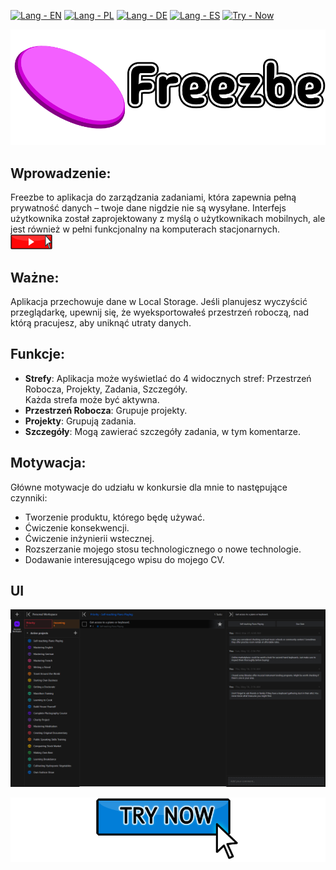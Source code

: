 [![Lang - EN](https://img.shields.io/badge/lang-en-2ea44f)](/README.md)
[![Lang - PL](https://img.shields.io/badge/lang-pl-2ea44f)](/README.PL.md)
[![Lang - DE](https://img.shields.io/badge/lang-de-2ea44f)](/README.DE.md)
[![Lang - ES](https://img.shields.io/badge/lang-es-2ea44f)](/README.ES.md)
[![Try - Now](https://img.shields.io/badge/try-now-2ea44f)](https://freezbe.pl/)

[![Freezbe](docs/readme/images/Freezbe_logo.png "Freezbe")](http://www.freezbe.pl/)

## Wprowadzenie:

Freezbe to aplikacja do zarządzania zadaniami, która zapewnia pełną prywatność danych – twoje dane nigdzie nie są wysyłane.
Interfejs użytkownika został zaprojektowany z myślą o użytkownikach mobilnych, ale jest również w pełni funkcjonalny na komputerach stacjonarnych.<br>
[![Video](docs/readme/images/Video.png "Video")](https://youtu.be/E6pg_QPM3Gw)

## Ważne:

Aplikacja przechowuje dane w Local Storage.
Jeśli planujesz wyczyścić przeglądarkę, upewnij się, że wyeksportowałeś przestrzeń roboczą, nad którą pracujesz, aby uniknąć utraty danych.

## Funkcje:

- **Strefy**: Aplikacja może wyświetlać do 4 widocznych stref: Przestrzeń Robocza, Projekty, Zadania, Szczegóły.<br>
  Każda strefa może być aktywna.
- **Przestrzeń Robocza**: Grupuje projekty.
- **Projekty**: Grupują zadania.
- **Szczegóły**: Mogą zawierać szczegóły zadania, w tym komentarze.


## Motywacja:

Główne motywacje do udziału w konkursie dla mnie to następujące czynniki:

- Tworzenie produktu, którego będę używać.
- Ćwiczenie konsekwencji.
- Ćwiczenie inżynierii wstecznej.
- Rozszerzanie mojego stosu technologicznego o nowe technologie.
- Dodawanie interesującego wpisu do mojego CV.

## UI

[![UI](docs/readme/images/PreviewCurrentUserInterface.png "UI")](http://www.freezbe.pl/)

[![Freezbe](docs/readme/images/TryNow.png "Freezbe")](http://www.freezbe.pl/)